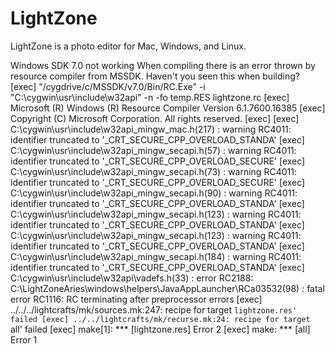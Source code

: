LightZone
=========

LightZone is a photo editor for Mac, Windows, and Linux.

Windows SDK 7.0 not working
When compiling there is an error thrown by resource compiler from MSSDK. Haven't you seen this when building?
     [exec] "/cygdrive/c/MSSDK/v7.0/Bin/RC.Exe" -i "C:\cygwin\usr\include\w32api" -n -fo temp.RES lightzone.rc
     [exec] Microsoft (R) Windows (R) Resource Compiler Version 6.1.7600.16385
     [exec] Copyright (C) Microsoft Corporation.  All rights reserved.
     [exec]
     [exec] C:\cygwin\usr\include\w32api\_mingw_mac.h(217) : warning RC4011: identifier truncated to '_CRT_SECURE_CPP_OVERLOAD_STANDA'
     [exec] C:\cygwin\usr\include\w32api\_mingw_secapi.h(57) : warning RC4011: identifier truncated to '_CRT_SECURE_CPP_OVERLOAD_SECURE'
     [exec] C:\cygwin\usr\include\w32api\_mingw_secapi.h(73) : warning RC4011: identifier truncated to '_CRT_SECURE_CPP_OVERLOAD_SECURE'
     [exec] C:\cygwin\usr\include\w32api\_mingw_secapi.h(90) : warning RC4011: identifier truncated to '_CRT_SECURE_CPP_OVERLOAD_STANDA'
     [exec] C:\cygwin\usr\include\w32api\_mingw_secapi.h(123) : warning RC4011: identifier truncated to '_CRT_SECURE_CPP_OVERLOAD_STANDA'
     [exec] C:\cygwin\usr\include\w32api\_mingw_secapi.h(123) : warning RC4011: identifier truncated to '_CRT_SECURE_CPP_OVERLOAD_STANDA'
     [exec] C:\cygwin\usr\include\w32api\_mingw_secapi.h(184) : warning RC4011: identifier truncated to '_CRT_SECURE_CPP_OVERLOAD_STANDA'
     [exec] C:\cygwin\usr\include\w32api\vadefs.h(33) : error RC2188: C:\LightZoneAries\windows\helpers\JavaAppLauncher\RCa03532(98) : fatal error RC1116: RC terminating after preprocessor errors
     [exec] ../../../lightcrafts/mk/sources.mk:247: recipe for target `lightzone.res' failed
     [exec] ../../lightcrafts/mk/recurse.mk:24: recipe for target `all' failed
     [exec] make[1]: *** [lightzone.res] Error 2
     [exec] make: *** [all] Error 1